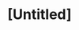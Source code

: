 ---
pid: ch261
title: "[Untitled]"
location_transcription: 
coordinates: "[-75.164455185865, 39.95253334162]"
zipcode: '19147'
gen_neighborhood: South Philadelphia
neighborhood: Queen Village,Bella Vista,Pennsport,Italian Market
outside_phl: 
age: '25'
age_range: 20-29
instagram: 
image_file_name: ch_261.jpg
proposal_transcription: |-
  1) south philly burrito (Lorenzo's slice around a cheesesteak)
  2) dedication to bicycle culture + movement to educate drivers + bicyclists
topic: Food,Sports
topic_summary: 0, 0, 0
type: Other No Form
keywords_other: 
credit: 
image_labels: 
twitter: 
facebook: 
permalink: "/monuments/ch261/"
layout: item-page
---